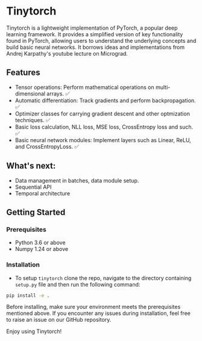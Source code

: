 # Tinytorch

Tinytorch is a lightweight implementation of PyTorch, a popular deep learning framework. It provides a simplified version of key functionality found in PyTorch, allowing users to understand the underlying concepts and build basic neural networks. It borrows ideas and implementations from Andrej Karpathy's youtube lecture on Micrograd.

## Features

- Tensor operations: Perform mathematical operations on multi-dimensional arrays. ✅
- Automatic differentiation: Track gradients and perform backpropagation. ✅
- Optimizer classes for carrying gradient descent and other optmization techniques. ✅
- Basic loss calculation, NLL loss, MSE loss, CrossEntropy loss and such. ✅
- Basic neural network modules: Implement layers such as Linear, ReLU, and CrossEntropyLoss. ✅

## What's next:

- Data management in batches, data module setup.
- Sequential API
- Temporal architecture

## Getting Started

### Prerequisites

- Python 3.6 or above
- Numpy 1.24 or above

### Installation

- To setup `tinytorch` clone the repo, navigate to the directory containing `setup.py` file and then run the following command: <br/>

```sh
pip install -e .
```

Before installing, make sure your environment meets the prerequisites mentioned above. If you encounter any issues during installation, feel free to raise an issue on our GitHub repository.

Enjoy using Tinytorch!